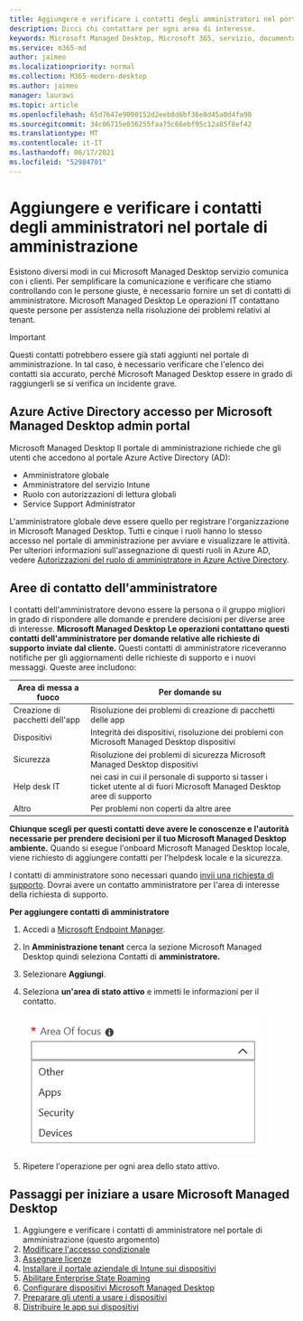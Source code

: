 ```yaml
---
title: Aggiungere e verificare i contatti degli amministratori nel portale di amministrazione
description: Dicci chi contattare per ogni area di interesse.
keywords: Microsoft Managed Desktop, Microsoft 365, servizio, documentazione
ms.service: m365-md
author: jaimeo
ms.localizationpriority: normal
ms.collection: M365-modern-desktop
ms.author: jaimeo
manager: laurawi
ms.topic: article
ms.openlocfilehash: 65d7647e9000152d2eeb8d6bf36e8d45a0d4fa90
ms.sourcegitcommit: 34c06715e036255faa75c66ebf95c12a85f8ef42
ms.translationtype: MT
ms.contentlocale: it-IT
ms.lasthandoff: 06/17/2021
ms.locfileid: "52984701"
---
```

# <a name="add-and-verify-admin-contacts-in-the-admin-portal"></a>Aggiungere e verificare i contatti degli amministratori nel portale di amministrazione

Esistono diversi modi in cui Microsoft Managed Desktop servizio comunica con i clienti. Per semplificare la comunicazione e verificare che stiamo controllando con le persone giuste, è necessario fornire un set di contatti di amministratore. Microsoft Managed Desktop Le operazioni IT contattano queste persone per assistenza nella risoluzione dei problemi relativi al tenant.

> [!IMPORTANT]
> Questi contatti potrebbero essere già stati aggiunti nel portale di amministrazione. In tal caso, è necessario verificare che l'elenco dei contatti  sia accurato, perché Microsoft Managed Desktop essere in grado di raggiungerli se si verifica un incidente grave.

## <a name="azure-active-directory-access-for-microsoft-managed-desktop-admin-portal"></a>Azure Active Directory accesso per Microsoft Managed Desktop admin portal

Microsoft Managed Desktop Il portale di amministrazione richiede che gli utenti che accedono al portale Azure Active Directory (AD):
- Amministratore globale
- Amministratore del servizio Intune
- Ruolo con autorizzazioni di lettura globali
- Service Support Administrator

L'amministratore globale deve essere quello per registrare l'organizzazione in Microsoft Managed Desktop. Tutti e cinque i ruoli hanno lo stesso accesso nel portale di amministrazione per avviare e visualizzare le attività. Per ulteriori informazioni sull'assegnazione di questi ruoli in Azure AD, vedere [Autorizzazioni del ruolo di amministratore in Azure Active Directory](/azure/active-directory/users-groups-roles/directory-assign-admin-roles). 

## <a name="admin-contact-areas-of-focus"></a>Aree di contatto dell'amministratore

I contatti dell'amministratore devono essere la persona o il gruppo migliori in grado di rispondere alle domande e prendere decisioni per diverse aree di interesse. **Microsoft Managed Desktop Le operazioni contattano questi contatti dell'amministratore per domande relative alle richieste di supporto inviate dal cliente.** Questi contatti di amministratore riceveranno notifiche per gli aggiornamenti delle richieste di supporto e i nuovi messaggi. Queste aree includono:

Area di messa a fuoco | Per domande su
--- | ---
Creazione di pacchetti dell'app | Risoluzione dei problemi di creazione di pacchetti delle app
Dispositivi | Integrità dei dispositivi, risoluzione dei problemi con Microsoft Managed Desktop dispositivi
Sicurezza | Risoluzione dei problemi di sicurezza Microsoft Managed Desktop dispositivi
Help desk IT | nei casi in cui il personale di supporto si tasser i ticket utente al di fuori Microsoft Managed Desktop aree di supporto 
Altro | Per problemi non coperti da altre aree

**Chiunque scegli per questi contatti deve avere le conoscenze e l'autorità necessarie per prendere decisioni per il tuo Microsoft Managed Desktop ambiente.** Quando si esegue l'onboard Microsoft Managed Desktop locale, viene richiesto di aggiungere contatti per l'helpdesk locale e la sicurezza. 

I contatti di amministratore sono necessari quando [invii una richiesta di supporto](../service-description/support.md). Dovrai avere un contatto amministratore per l'area di interesse della richiesta di supporto. 

**Per aggiungere contatti di amministratore**

1.  Accedi a [Microsoft Endpoint Manager](https://endpoint.microsoft.com). 

2.  In **Amministrazione tenant** cerca la sezione Microsoft Managed Desktop quindi seleziona Contatti di **amministratore.**  

3. Selezionare **Aggiungi**.

4.  Seleziona **un'area di stato attivo** e immetti le informazioni per il contatto. 

    ![l'elenco delle aree di interesse, ad esempio Altre, App e Sicurezza](../../media/areaoffocus.png)

5. Ripetere l'operazione per ogni area dello stato attivo. 

## <a name="steps-to-get-started-with-microsoft-managed-desktop"></a>Passaggi per iniziare a usare Microsoft Managed Desktop

1. Aggiungere e verificare i contatti di amministratore nel portale di amministrazione (questo argomento)
2. [Modificare l'accesso condizionale](conditional-access.md)
3. [Assegnare licenze](assign-licenses.md)
4. [Installare il portale aziendale di Intune sui dispositivi](company-portal.md)
5. [Abilitare Enterprise State Roaming](enterprise-state-roaming.md)
6. [Configurare dispositivi Microsoft Managed Desktop](set-up-devices.md)
7. [Preparare gli utenti a usare i dispositivi](get-started-devices.md)
8. [Distribuire le app sui dispositivi](deploy-apps.md)
